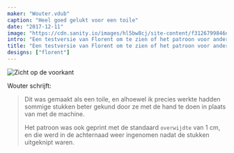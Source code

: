 ```yaml
---
maker: "Wouter.vdub"
caption: "Heel goed gelukt voor een toile"
date: "2017-12-11"
image: "https://cdn.sanity.io/images/hl5bw8cj/site-content/f3126799846dc9ea9aecb423e7283bb715db93b4-3724x2785.jpg"
intro: "Een testversie van Florent om te zien of het patroon voor anderen werkt, door Wouter.vdub"
title: "Een testversie van Florent om te zien of het patroon voor anderen werkt, door Wouter.vdub"
designs: ["florent"]
---
```


![Zicht op de voorkant](https://posts.freesewing.org/uploads/florent_by_wouter_high_back_20ec93b7c1.jpg "Zicht op de voorkant")

Wouter schrijft:

> Dit was gemaakt als een toile, en alhoewel ik precies werkte hadden sommige stukken beter gekund door ze met de hand te doen in plaats van met de machine.
> 
> Het patroon was ook geprint met de standaard `overwijdte` van 1 cm, en die werd in de achternaad weer ingenomen nadat de stukken uitgeknipt waren.
